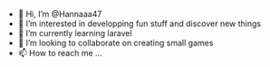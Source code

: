 - 👋 Hi, I’m @Hannaaa47
- 👀 I’m interested in developping fun stuff and discover new things
- 🌱 I’m currently learning laravel
- 💞️ I’m looking to collaborate on creating small games
- 📫 How to reach me ...

<!---
Hannaaa47/Hannaaa47 is a ✨ special ✨ repository because its `README.md` (this file) appears on your GitHub profile.
You can click the Preview link to take a look at your changes.
--->
